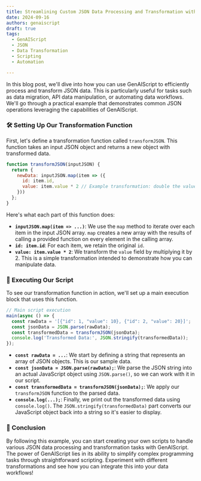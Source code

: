 ```yaml
---
title: Streamlining Custom JSON Data Processing and Transformation with GenAIScript
date: 2024-09-16
authors: genaiscript
draft: true
tags:
  - GenAIScript
  - JSON
  - Data Transformation
  - Scripting
  - Automation

---
```


In this blog post, we'll dive into how you can use GenAIScript to efficiently process and transform JSON data. This is particularly useful for tasks such as data migration, API data manipulation, or automating data workflows. We'll go through a practical example that demonstrates common JSON operations leveraging the capabilities of GenAIScript.

### 🛠️ Setting Up Our Transformation Function

First, let's define a transformation function called `transformJSON`. This function takes an input JSON object and returns a new object with transformed data.

```javascript
function transformJSON(inputJSON) {
  return {
    newData: inputJSON.map(item => ({
      id: item.id,
      value: item.value * 2 // Example transformation: double the value
    }))
  };
}
```

Here's what each part of this function does:
- **`inputJSON.map(item => ...)`**: We use the `map` method to iterate over each item in the input JSON array. `map` creates a new array with the results of calling a provided function on every element in the calling array.
- **`id: item.id`**: For each item, we retain the original `id`.
- **`value: item.value * 2`**: We transform the `value` field by multiplying it by 2. This is a simple transformation intended to demonstrate how you can manipulate data.

### 🚀 Executing Our Script

To see our transformation function in action, we'll set up a main execution block that uses this function.

```javascript
// Main script execution
main(async () => {
  const rawData = '[{"id": 1, "value": 10}, {"id": 2, "value": 20}]';
  const jsonData = JSON.parse(rawData);
  const transformedData = transformJSON(jsonData);
  console.log('Transformed Data:', JSON.stringify(transformedData));
});
```

- **`const rawData = ...`**: We start by defining a string that represents an array of JSON objects. This is our sample data.
- **`const jsonData = JSON.parse(rawData);`**: We parse the JSON string into an actual JavaScript object using `JSON.parse()`, so we can work with it in our script.
- **`const transformedData = transformJSON(jsonData);`**: We apply our `transformJSON` function to the parsed data.
- **`console.log(...);`**: Finally, we print out the transformed data using `console.log()`. The `JSON.stringify(transformedData)` part converts our JavaScript object back into a string so it's easier to display.

### 🎉 Conclusion

By following this example, you can start creating your own scripts to handle various JSON data processing and transformation tasks with GenAIScript. The power of GenAIScript lies in its ability to simplify complex programming tasks through straightforward scripting. Experiment with different transformations and see how you can integrate this into your data workflows!